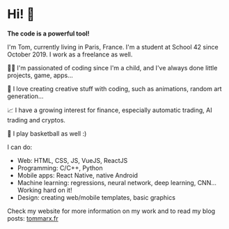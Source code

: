 # Hi! 👋

**The code is a powerful tool!**

I'm Tom, currently living in Paris, France.
I'm a student at School 42 since October 2019. I work as a freelance as well.

👨‍💻 I'm passionated of coding since I'm a child, and I've always done little projects, game, apps...

🎨 I love creating creative stuff with coding, such as animations, random art generation...

📈 I have a growing interest for finance, especially automatic trading, AI trading and cryptos.

🏀 I play basketball as well :)

I can do:
- Web: HTML, CSS, JS, VueJS, ReactJS
- Programming: C/C++, Python
- Mobile apps: React Native, native Android
- Machine learning: regressions, neural network, deep learning, CNN... Working hard on it!
- Design: creating web/mobile templates, basic graphics

Check my website for more information on my work and to read my blog posts: [tommarx.fr](https://tommarx.fr)
